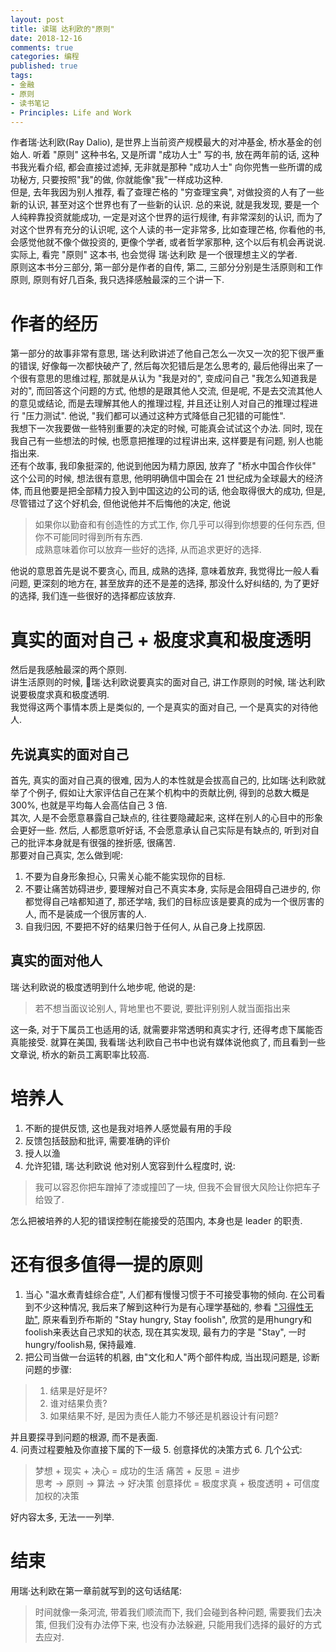 ```yaml
---
layout: post
title: 读瑞 达利欧的"原则"
date: 2018-12-16
comments: true
categories: 编程
published: true
tags:
- 金融
- 原则
- 读书笔记
- Principles: Life and Work
---
```


作者瑞·达利欧(Ray Dalio), 是世界上当前资产规模最大的对冲基金, 桥水基金的创始人.  听着 "原则" 这种书名, 又是所谓 "成功人士" 写的书, 放在两年前的话, 这种书我光看介绍, 都会直接过滤掉, 无非就是那种 "成功人士" 向你兜售一些所谓的成功秘方, 只要按照"我"的做, 你就能像"我"一样成功这种.  
但是, 去年我因为别人推荐, 看了查理芒格的 "穷查理宝典", 对做投资的人有了一些新的认识, 甚至对这个世界也有了一些新的认识.  总的来说, 就是我发现, 要是一个人纯粹靠投资就能成功, 一定是对这个世界的运行规律, 有非常深刻的认识, 而为了对这个世界有充分的认识呢, 这个人读的书一定非常多, 比如查理芒格, 你看他的书, 会感觉他就不像个做投资的, 更像个学者, 或者哲学家那种, 这个以后有机会再说说.  
实际上, 看完 "原则" 这本书, 也会觉得 瑞·达利欧 是一个很理想主义的学者.  
原则这本书分三部分, 第一部分是作者的自传, 第二, 三部分分别是生活原则和工作原则, 原则有好几百条, 我只选择感触最深的三个讲一下.  

<!-- more -->
# 作者的经历
第一部分的故事非常有意思, 瑞·达利欧讲述了他自己怎么一次又一次的犯下很严重的错误, 好像每一次都快破产了, 然后每次犯错后是怎么思考的, 最后他得出来了一个很有意思的思维过程, 那就是从认为 "我是对的", 变成问自己 "我怎么知道我是对的", 而回答这个问题的方式, 他想的是跟其他人交流, 但是呢, 不是去交流其他人的意见或结论, 而是去理解其他人的推理过程, 并且还让别人对自己的推理过程进行 "压力测试".  他说, "我们都可以通过这种方式降低自己犯错的可能性".  
我想下一次我要做一些特别重要的决定的时候, 可能真会试试这个办法.  同时, 现在我自己有一些想法的时候, 也愿意把推理的过程讲出来, 这样要是有问题, 别人也能指出来.  
还有个故事, 我印象挺深的, 他说到他因为精力原因, 放弃了 "桥水中国合作伙伴" 这个公司的时候, 想法很有意思, 他明明确信中国会在 21 世纪成为全球最大的经济体, 而且他要是把全部精力投入到中国这边的公司的话, 他会取得很大的成功, 但是, 尽管错过了这个好机会, 但他说他并不后悔他的决定, 他说

> 如果你以勤奋和有创造性的方式工作, 你几乎可以得到你想要的任何东西, 但你不可能同时得到所有东西.  
> 成熟意味着你可以放弃一些好的选择, 从而追求更好的选择.  

他说的意思首先是说不要贪心, 而且, 成熟的选择, 意味着放弃, 我觉得比一般人看问题, 更深刻的地方在, 甚至放弃的还不是差的选择, 那没什么好纠结的, 为了更好的选择, 我们连一些很好的选择都应该放弃.    

# 真实的面对自己 + 极度求真和极度透明
然后是我感触最深的两个原则.  
讲生活原则的时候, 瑞·达利欧说要真实的面对自己, 讲工作原则的时候, 瑞·达利欧说要极度求真和极度透明.  
我觉得这两个事情本质上是类似的, 一个是真实的面对自己, 一个是真实的对待他人.  

## 先说真实的面对自己
首先, 真实的面对自己真的很难, 因为人的本性就是会拔高自己的, 比如瑞·达利欧就举了个例子, 假如让大家评估自己在某个机构中的贡献比例, 得到的总数大概是 300%, 也就是平均每人会高估自己 3 倍.  
其次, 人是不会愿意暴露自己缺点的, 往往要隐藏起来, 这样在别人的心目中的形象会更好一些.
然后, 人都愿意听好话, 不会愿意承认自己实际是有缺点的, 听到对自己的批评本身就是有很强的挫折感, 很痛苦.  
那要对自己真实, 怎么做到呢:

1. 不要为自身形象担心, 只需关心能不能实现你的目标.
2. 不要让痛苦妨碍进步, 要理解对自己不真实本身, 实际是会阻碍自己进步的, 你都觉得自己啥都知道了, 那还学啥, 我们的目标应该是要真的成为一个很厉害的人, 而不是装成一个很厉害的人.
3. 自我归因, 不要把不好的结果归咎于任何人, 从自己身上找原因.

## 真实的面对他人

瑞·达利欧说的极度透明到什么地步呢, 他说的是:

> 若不想当面议论别人, 背地里也不要说, 要批评别别人就当面指出来  

这一条, 对于下属员工也适用的话, 就需要非常透明和真实才行, 还得考虑下属能否真能接受.  就算在美国, 我看瑞·达利欧自己书中也说有媒体说他疯了, 而且看到一些文章说, 桥水的新员工离职率比较高.  


# 培养人
1. 不断的提供反馈, 这也是我对培养人感觉最有用的手段
2. 反馈包括鼓励和批评, 需要准确的评价
3. 授人以渔
4. 允许犯错, 瑞·达利欧说 他对别人宽容到什么程度时, 说:

> 我可以容忍你把车蹭掉了漆或撞凹了一块, 但我不会冒很大风险让你把车子给毁了.

怎么把被培养的人犯的错误控制在能接受的范围内, 本身也是 leader 的职责.  

# 还有很多值得一提的原则
1. 当心 "温水煮青蛙综合症", 人们都有慢慢习惯于不可接受事物的倾向.  在公司看到不少这种情况, 我后来了解到这种行为是有心理学基础的, 参看 ["习得性无助"](https://wiki.mbalib.com/wiki/%E4%B9%A0%E5%BE%97%E6%80%A7%E6%97%A0%E5%8A%A9), 原来看到乔布斯的 "Stay hungry, Stay foolish", 欣赏的是用hungry和foolish来表达自己求知的状态, 现在其实发现, 最有力的字是 "Stay", 一时hungry/foolish易, 保持最难.
2. 把公司当做一台运转的机器, 由"文化和人"两个部件构成, 当出现问题是, 诊断问题的步骤:

> 1. 结果是好是坏?
> 2. 谁对结果负责?
> 3. 如果结果不好, 是因为责任人能力不够还是机器设计有问题?

并且要探寻到问题的根源, 而不是表面.  
4. 问责过程要触及你直接下属的下一级
5. 创意择优的决策方式
6. 几个公式:

> 梦想 + 现实 + 决心 = 成功的生活
> 痛苦 + 反思 = 进步  
> 思考 -> 原则 -> 算法 -> 好决策
> 创意择优 = 极度求真 + 极度透明 + 可信度加权的决策

好内容太多, 无法一一列举.  

 
# 结束
用瑞·达利欧在第一章前就写到的这句话结尾:
> 时间就像一条河流, 带着我们顺流而下, 我们会碰到各种问题, 需要我们去决策, 但我们没有办法停下来, 也没有办法躲避, 只能用我们选择的最好的方式去应对.  


